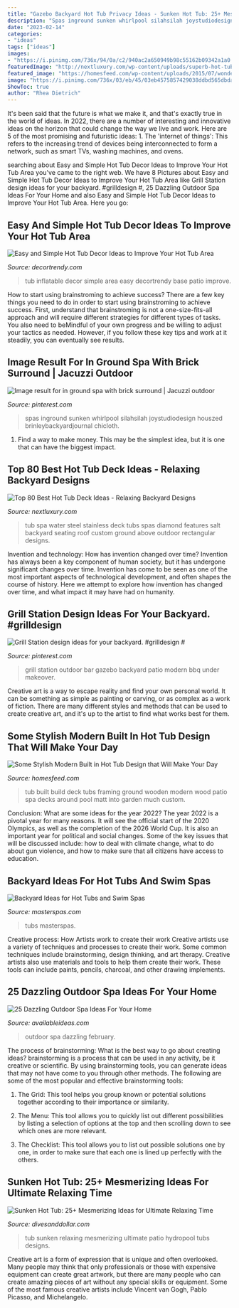 ```yaml
---
title: "Gazebo Backyard Hot Tub Privacy Ideas - Sunken Hot Tub: 25+ Mesmerizing Ideas For Ultimate Relaxing Time"
description: "Spas inground sunken whirlpool silahsilah joystudiodesign houszed brinleybackyardjournal chicloth"
date: "2023-02-14"
categories:
- "ideas"
tags: ["ideas"]
images:
- "https://i.pinimg.com/736x/94/0a/c2/940ac2a650949b98c55162b09342a1a0.jpg"
featuredImage: "http://nextluxury.com/wp-content/uploads/superb-hot-tub-deck-ideas.jpg"
featured_image: "https://homesfeed.com/wp-content/uploads/2015/07/wonderful-wooden-built-in-hot-tub-design-with-white-accent-and-wooden-patio-deck-with-bamboo-fence.jpg"
image: "https://i.pinimg.com/736x/03/eb/45/03eb4575857429038ddbd565dbda1b49.jpg"
ShowToc: true
author: "Rhea Dietrich"
---
```



It's been said that the future is what we make it, and that's exactly true in the world of ideas. In 2022, there are a number of interesting and innovative ideas on the horizon that could change the way we live and work. Here are 5 of the most promising and futuristic ideas: 1. The 'internet of things': This refers to the increasing trend of devices being interconnected to form a network, such as smart TVs, washing machines, and ovens.

	

		
searching about Easy and Simple Hot Tub Decor Ideas to Improve Your Hot Tub Area you've came to the right web. We have 8 Pictures about Easy and Simple Hot Tub Decor Ideas to Improve Your Hot Tub Area like Grill Station design ideas for your backyard. #grilldesign #, 25 Dazzling Outdoor Spa Ideas For Your Home and also Easy and Simple Hot Tub Decor Ideas to Improve Your Hot Tub Area. Here you go:
		
    
## Easy And Simple Hot Tub Decor Ideas To Improve Your Hot Tub Area

<img loading=lazy src="https://decortrendy.com/wp-content/uploads/2020/06/Hot-Tub-Decor-8.jpg" onerror="this.onerror=null;this.src='https://tse1.mm.bing.net/th?id=OIP.aa4B32RjErmU41SExDLYCgHaJ4&amp;pid=15.1';" alt="Easy and Simple Hot Tub Decor Ideas to Improve Your Hot Tub Area">

_Source: decortrendy.com_

>tub inflatable decor simple area easy decortrendy base patio improve. 

	

How to start using brainstroming to achieve success?
There are a few key things you need to do in order to start using brainstroming to achieve success. First, understand that brainstroming is not a one-size-fits-all approach and will require different strategies for different types of tasks. You also need to beMindful of your own progress and be willing to adjust your tactics as needed. However, if you follow these key tips and work at it steadily, you can eventually see results.

    
## Image Result For In Ground Spa With Brick Surround | Jacuzzi Outdoor

<img loading=lazy src="https://i.pinimg.com/736x/94/0a/c2/940ac2a650949b98c55162b09342a1a0.jpg" onerror="this.onerror=null;this.src='https://tse2.mm.bing.net/th?id=OIP.epeFhXbvG_FCfIpgYm-pTwHaFh&amp;pid=15.1';" alt="Image result for in ground spa with brick surround | Jacuzzi outdoor">

_Source: pinterest.com_

>spas inground sunken whirlpool silahsilah joystudiodesign houszed brinleybackyardjournal chicloth. 

	

1) Find a way to make money. This may be the simplest idea, but it is one that can have the biggest impact.

    
## Top 80 Best Hot Tub Deck Ideas - Relaxing Backyard Designs

<img loading=lazy src="http://nextluxury.com/wp-content/uploads/superb-hot-tub-deck-ideas.jpg" onerror="this.onerror=null;this.src='https://tse3.mm.bing.net/th?id=OIP.-SxFxVuOLo5mBKAWTmfwJQHaEP&amp;pid=15.1';" alt="Top 80 Best Hot Tub Deck Ideas - Relaxing Backyard Designs">

_Source: nextluxury.com_

>tub spa water steel stainless deck tubs spas diamond features salt backyard seating roof custom ground above outdoor rectangular designs. 

	

Invention and technology: How has invention changed over time?
Invention has always been a key component of human society, but it has undergone significant changes over time. Invention has come to be seen as one of the most important aspects of technological development, and often shapes the course of history. Here we attempt to explore how invention has changed over time, and what impact it may have had on humanity.

    
## Grill Station Design Ideas For Your Backyard. #grilldesign #

<img loading=lazy src="https://i.pinimg.com/736x/03/eb/45/03eb4575857429038ddbd565dbda1b49.jpg" onerror="this.onerror=null;this.src='https://tse3.mm.bing.net/th?id=OIP.yvWPPBXFU4r5G50Ah_cAHAHaNK&amp;pid=15.1';" alt="Grill Station design ideas for your backyard. #grilldesign #">

_Source: pinterest.com_

>grill station outdoor bar gazebo backyard patio modern bbq under makeover. 

	

Creative art is a way to escape reality and find your own personal world. It can be something as simple as painting or carving, or as complex as a work of fiction. There are many different styles and methods that can be used to create creative art, and it's up to the artist to find what works best for them.

    
## Some Stylish Modern Built In Hot Tub Design That Will Make Your Day

<img loading=lazy src="https://homesfeed.com/wp-content/uploads/2015/07/wonderful-wooden-built-in-hot-tub-design-with-white-accent-and-wooden-patio-deck-with-bamboo-fence.jpg" onerror="this.onerror=null;this.src='https://tse1.mm.bing.net/th?id=OIP.gjfHpzN0j4OK9RrqZBO1CAHaFj&amp;pid=15.1';" alt="Some Stylish Modern Built in Hot Tub Design that Will Make Your Day">

_Source: homesfeed.com_

>tub built build deck tubs framing ground wooden modern wood patio spa decks around pool matt into garden much custom. 

	

Conclusion: What are some ideas for the year 2022?
The year 2022 is a pivotal year for many reasons. It will see the official start of the 2020 Olympics, as well as the completion of the 2026 World Cup. It is also an important year for political and social changes. Some of the key issues that will be discussed include: how to deal with climate change, what to do about gun violence, and how to make sure that all citizens have access to education.

    
## Backyard Ideas For Hot Tubs And Swim Spas

<img loading=lazy src="https://www.masterspas.com/hot-tub-ideas/pictures/HT-Gallery23.jpg" onerror="this.onerror=null;this.src='https://tse3.mm.bing.net/th?id=OIP.7t1o22GEbdUhFSXzSMpFvwHaIV&amp;pid=15.1';" alt="Backyard Ideas for Hot Tubs and Swim Spas">

_Source: masterspas.com_

>tubs masterspas. 

	

Creative process: How Artists work to create their work
Creative artists use a variety of techniques and processes to create their work. Some common techniques include brainstorming, design thinking, and art therapy. Creative artists also use materials and tools to help them create their work. These tools can include paints, pencils, charcoal, and other drawing implements.

    
## 25 Dazzling Outdoor Spa Ideas For Your Home

<img loading=lazy src="http://availableideas.com/wp-content/uploads/2015/09/Outdoor-Spa-Ideas-For-Your-Home-19.jpg" onerror="this.onerror=null;this.src='https://tse4.mm.bing.net/th?id=OIP.vLDQ2PsSagPknvpuW96PbQHaJ4&amp;pid=15.1';" alt="25 Dazzling Outdoor Spa Ideas For Your Home">

_Source: availableideas.com_

>outdoor spa dazzling february. 

	

The process of brainstorming: What is the best way to go about creating ideas?
brainstorming is a process that can be used in any activity, be it creative or scientific. By using brainstorming tools, you can generate ideas that may not have come to you through other methods. The following are some of the most popular and effective brainstorming tools:
1. The Grid: This tool helps you group known or potential solutions together according to their importance or similarity.

2. The Menu: This tool allows you to quickly list out different possibilities by listing a selection of options at the top and then scrolling down to see which ones are more relevant.

3. The Checklist: This tool allows you to list out possible solutions one by one, in order to make sure that each one is lined up perfectly with the others.

    
## Sunken Hot Tub: 25+ Mesmerizing Ideas For Ultimate Relaxing Time

<img loading=lazy src="https://www.divesanddollar.com/wp-content/uploads/2019/09/sunken-hot-tub-23.jpg" onerror="this.onerror=null;this.src='https://tse1.mm.bing.net/th?id=OIP.dUgstwyuTgbU2SZ9qk253wHaJ4&amp;pid=15.1';" alt="Sunken Hot Tub: 25+ Mesmerizing Ideas for Ultimate Relaxing Time">

_Source: divesanddollar.com_

>tub sunken relaxing mesmerizing ultimate patio hydropool tubs designs. 

	

Creative art is a form of expression that is unique and often overlooked. Many people may think that only professionals or those with expensive equipment can create great artwork, but there are many people who can create amazing pieces of art without any special skills or equipment. Some of the most famous creative artists include Vincent van Gogh, Pablo Picasso, and Michelangelo.


